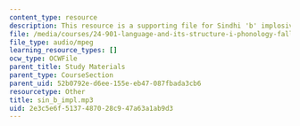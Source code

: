 ```yaml
---
content_type: resource
description: This resource is a supporting file for Sindhi 'b' implosive.
file: /media/courses/24-901-language-and-its-structure-i-phonology-fall-2010/2e3c5e6f5137487028c947a63a1ab9d3_sin_b_impl.mp3
file_type: audio/mpeg
learning_resource_types: []
ocw_type: OCWFile
parent_title: Study Materials
parent_type: CourseSection
parent_uid: 52b0792e-d6ee-155e-eb47-087fbada3cb6
resourcetype: Other
title: sin_b_impl.mp3
uid: 2e3c5e6f-5137-4870-28c9-47a63a1ab9d3
---
```

